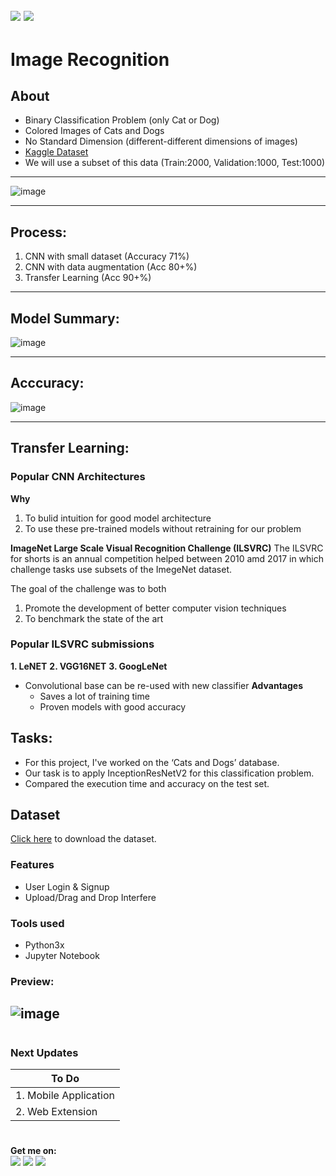 ![](https://img.shields.io/badge/python-3.x-blue?logo=python&logoColor=yellow&labelColor=black)
![](https://img.shields.io/badge/License-MIT-green?labelColor=black)
-----------------------------------------------------------------------------------------------------------------------
# Image Recognition 

## About

* Binary Classification Problem (only Cat or Dog)
* Colored Images of Cats and Dogs
* No Standard Dimension (different-different dimensions of images)
* [Kaggle Dataset](https://www.kaggle.com/c/dogs-vs-cats/data)
* We will use a subset of this data
  (Train:2000, Validation:1000, Test:1000)
-------------------------------------
![image](https://github.com/Pramod2021-24IT/DL-Projects/assets/95674009/1346dad1-53de-4092-ae42-baffefeca899)

-----------------------------------------------------------------
## Process:
1. CNN with small dataset (Accuracy 71%)
2. CNN with data augmentation (Acc 80+%)
3. Transfer Learning (Acc 90+%)

---------------------------------------------------
## Model Summary:

![image](https://github.com/Pramod2021-24IT/DL-Projects/assets/95674009/efa7b595-5a88-4f3d-874e-33283605d145)

---------------------------------------------------------
## Acccuracy:


![image](https://github.com/Pramod2021-24IT/DL-Projects/assets/95674009/484f0f81-6e71-413e-9c8f-03d02a4d1ee8)

-------------------------------------------------

## Transfer Learning:
 
### Popular CNN Architectures
**Why**
1. To bulid intuition for good model architecture
2. To use these pre-trained models without retraining for our problem

**ImageNet Large Scale Visual Recognition Challenge (ILSVRC)**
The ILSVRC for shorts is an annual competition helped between 2010 amd 2017 in which challenge tasks use subsets of the ImegeNet dataset.

The goal of the challenge was to both
1. Promote the development of better computer vision techniques
2. To benchmark the state of the art


### Popular ILSVRC submissions


**1. LeNET**
**2. VGG16NET**
**3. GoogLeNet**

- Convolutional base can be re-used with new classifier
  **Advantages**
  * Saves a lot of training time
  * Proven models with good accuracy

## Tasks:
- For this project, I've worked on the ‘Cats and Dogs’ database.
- Our task is to apply InceptionResNetV2 for this classification problem.
- Compared the execution time and accuracy on the test set.

## Dataset 

[Click here](https://www.kaggle.com/c/dogs-vs-cats/data) to download the dataset.

### Features

- User Login & Signup
- Upload/Drag and Drop Interfere 

       
### Tools used
- Python3x
- Jupyter Notebook


### Preview:

![image](https://github.com/Pramod2021-24IT/DL-Projects/assets/95674009/7d97ec73-f15c-4cae-a3b9-c42595517127)
--------------------------------------------------------------------------------------------

#

### Next Updates 

| To Do                     |
|---------------------------|
| 1. Mobile Application     |
| 2. Web Extension          |

#

**Get me on:** <br>
[![](https://img.shields.io/badge/LinkedIn-pramodmaurya9621-blue?logo=Linkedin&logoColor=blue&labelColor=black)](https://www.linkedin.com/in/pramodmaurya9621/)
[![](https://img.shields.io/badge/Gmail-pramod.maurya12321%40gmail.com-red?logo=Gmail&logoColor=Red&labelColor=black)](mailto:pramod.maurya12321@gmail.com)
[![](https://img.shields.io/badge/Telegram-PramodMaurya9621-blue?logo=Telegram&labelColor=black)](https://t.me/PramodMaurya9621) <br>
